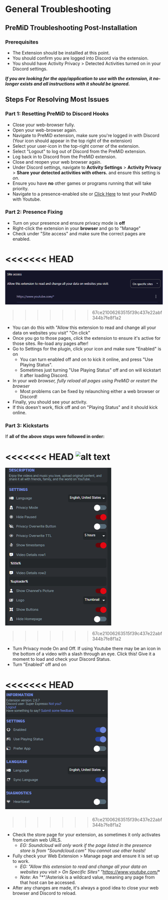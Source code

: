 # General Troubleshooting

## PreMiD Troubleshooting Post-Installation

### Prerequisites

- The Extension should be installled at this point.
- You should confirm you are logged into Discord via the extension.
- You should have Activity Privacy > Detected Activities turned on in your Discord settings.

***If you are looking for the app/application to use with the extension, it no-longer exists and all instructions with it should be ignored.***

## Steps For Resolving Most Issues

### Part 1: Resetting PreMiD to Discord Hooks
- Close your web-browser fully.
- Open your web-browser again.
- Navigate to PreMiD extension, make sure you're logged in with Discord (Your icon should appear in the top right of the extension) 
- Select your user-icon in the top-right corner of the extension. 
- Select "Logout" to log out of Discord from the PreMiD extension.
- Log back in to Discord from the PreMiD extension. 
- Close and reopen your web browser again.
- Under Discord settings, navigate to **Activity Settings** > **Activity Privacy** > **Share your detected activities with others.** and ensure this setting is *on*.
- Ensure you have **no** other games or programs running that will take priority.
- Navigate to a presence-enabled site or [Click Here](https://www.youtube.com/watch?v=jNQXAC9IVRw) to test your PreMiD with Youtube. 

### **Part 2: Presence Fixing**
- Turn on your presence and ensure privacy mode is **off**
- Right-click the extension in your **browser** and go to "Manage" 
- Check under "Site access" and make sure the correct pages are enabled.

<<<<<<< HEAD
=======
![Browser Extension Settings](apps/docs/public/guide-images/gu-p1-browser.png)
>>>>>>> 67ce21006263515f39c437e22abf344b7fe8f1a2
  - You can do this with "Allow this extension to read and change all your data on websites you visit" "On click"  
 - Once you go to those pages, *click* the extension to ensure it's active for those sites. Re-load any pages after!
- Go to Settings for the plugin, click your icon and make sure "Enabled" is on
  - You can turn enabled off and on to kick it online, and press "Use Playing Status". 
  - Sometimes just turning "Use Playing Status" off and on will kickstart it after loading Discord.
- In your *web browser, fully reload all pages using PreMiD or restart the browser* 
  - Most problems can be fixed by relaunching either a web browser or Discord!
- Finally, you should see your activity. 
- If this doesn't work, flick off and on "Playing Status" and it should kick online.

### **Part 3: Kickstarts**
If **all of the above steps were followed in order:**

<<<<<<< HEAD
![alt text](veryCrunchy/PreMiD/apps/docs/public/guide-images/gu-p1-ytsetting.png)
=======
![YouTube Presence Settings](public/YTSettings.png)
>>>>>>> 67ce21006263515f39c437e22abf344b7fe8f1a2
- Turn Privacy mode On and Off. If using Youtube there may be an icon in the bottom of a video with a slash through an eye. Click this! Give it a moment to load and check your Discord Status. 
- Turn "Enabled" off and on 

<<<<<<< HEAD
![PreMiD Settings](apps/docs/public/guide-images/gu-p1-pmsetting.png)
=======
>>>>>>> 67ce21006263515f39c437e22abf344b7fe8f1a2
- Check the store page for your extension, as sometimes it only activates from certain web URLS.
  - *EG: Soundcloud will only work if the page listed in the presence store is from "Soundcloud.com" You cannot use other hosts!*
- Fully check your Web Extension > Manage page and ensure it is set up to work.
  - *EG: "Allow this extension to read and change all your data on websites you visit > On Specific Sites" "https://www.youtube.com/**
  - *Note*: An "*"/Asterisk is a wildcard value, meaning any page from that host can be accessed. 
- After any changes are made, it's always a good idea to close your web browser and Discord to reload.
